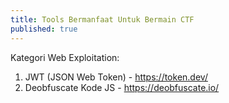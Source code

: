 ```yaml
---
title: Tools Bermanfaat Untuk Bermain CTF
published: true
---
```

Kategori Web Exploitation:
1. JWT (JSON Web Token) - https://token.dev/
2. Deobfuscate Kode JS - https://deobfuscate.io/